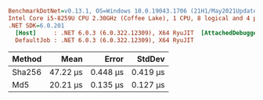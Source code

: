 ``` ini

BenchmarkDotNet=v0.13.1, OS=Windows 10.0.19043.1706 (21H1/May2021Update)
Intel Core i5-8259U CPU 2.30GHz (Coffee Lake), 1 CPU, 8 logical and 4 physical cores
.NET SDK=6.0.201
  [Host]     : .NET 6.0.3 (6.0.322.12309), X64 RyuJIT  [AttachedDebugger]
  DefaultJob : .NET 6.0.3 (6.0.322.12309), X64 RyuJIT


```
| Method |     Mean |    Error |   StdDev |
|------- |---------:|---------:|---------:|
| Sha256 | 47.22 μs | 0.448 μs | 0.419 μs |
|    Md5 | 20.21 μs | 0.135 μs | 0.127 μs |
